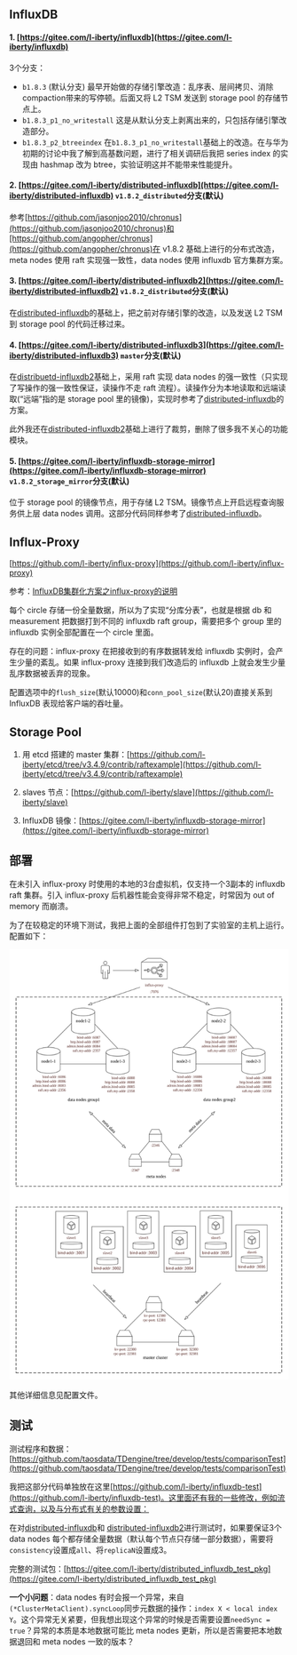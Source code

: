 ## InfluxDB

#### 1. [https://gitee.com/l-iberty/influxdb](https://gitee.com/l-iberty/influxdb)

3个分支：

- `b1.8.3` (默认分支)
	最早开始做的存储引擎改造：乱序表、层间拷贝、消除compaction带来的写停顿。后面又将 L2 TSM 发送到 storage pool 的存储节点上。
- `b1.8.3_p1_no_writestall`
	这是从默认分支上剥离出来的，只包括存储引擎改造部分。
- `b1.8.3_p2_btreeindex`
	在`b1.8.3_p1_no_writestall`基础上的改造。在与华为初期的讨论中我了解到高基数问题，进行了相关调研后我把 series index 的实现由 hashmap 改为 btree，实验证明这并不能带来性能提升。

#### 2. [https://gitee.com/l-iberty/distributed-influxdb](https://gitee.com/l-iberty/distributed-influxdb) `v1.8.2_distributed`分支(默认)

参考[https://github.com/jasonjoo2010/chronus](https://github.com/jasonjoo2010/chronus)和[https://github.com/angopher/chronus](https://github.com/angopher/chronus)在 v1.8.2 基础上进行的分布式改造，meta nodes 使用 raft 实现强一致性，data nodes 使用 influxdb 官方集群方案。

#### 3. [https://gitee.com/l-iberty/distributed-influxdb2](https://gitee.com/l-iberty/distributed-influxdb2) `v1.8.2_distributed`分支(默认)

在[distributed-influxdb](https://gitee.com/l-iberty/distributed-influxdb)的基础上，把之前对存储引擎的改造，以及发送 L2 TSM 到 storage pool 的代码迁移过来。

#### 4. [https://gitee.com/l-iberty/distributed-influxdb3](https://gitee.com/l-iberty/distributed-influxdb3) `master`分支(默认)

在[distribuetd-influxdb2](https://gitee.com/l-iberty/distributed-influxdb2)基础上，采用 raft 实现 data nodes 的强一致性（只实现了写操作的强一致性保证，读操作不走 raft 流程）。读操作分为本地读取和远端读取(“远端”指的是 storage pool 里的镜像)，实现时参考了[distributed-influxdb](https://gitee.com/l-iberty/distributed-influxdb)的方案。

此外我还在[distributed-influxdb2](https://gitee.com/l-iberty/distributed-influxdb2)基础上进行了裁剪，删除了很多我不关心的功能模块。

#### 5. [https://gitee.com/l-iberty/influxdb-storage-mirror](https://gitee.com/l-iberty/influxdb-storage-mirror) `v1.8.2_storage_mirror`分支(默认)

位于 storage pool 的镜像节点，用于存储 L2 TSM。镜像节点上开启远程查询服务供上层 data nodes 调用。这部分代码同样参考了[distributed-influxdb](https://gitee.com/l-iberty/distributed-influxdb)。

## Influx-Proxy

[https://github.com/l-iberty/influx-proxy](https://github.com/l-iberty/influx-proxy)

参考：[InfluxDB集群化方案之influx-proxy的说明](https://sun-iot.gitee.io/posts/2755494b)

每个 circle 存储一份全量数据，所以为了实现“分库分表”，也就是根据 db 和 measurement 把数据打到不同的 influxdb raft group，需要把多个 group 里的 influxdb 实例全部配置在一个 circle 里面。

存在的问题：influx-proxy 在把接收到的有序数据转发给 influxdb 实例时，会产生少量的紊乱。如果 influx-proxy 连接到我们改造后的 influxdb 上就会发生少量乱序数据被丢弃的现象。

配置选项中的`flush_size`(默认10000)和`conn_pool_size`(默认20)直接关系到 InfluxDB 表现给客户端的吞吐量。

## Storage Pool

1. 用 etcd 搭建的 master 集群：[https://github.com/l-iberty/etcd/tree/v3.4.9/contrib/raftexample](https://github.com/l-iberty/etcd/tree/v3.4.9/contrib/raftexample)

2. slaves 节点：[https://github.com/l-iberty/slave](https://github.com/l-iberty/slave)

3. InfluxDB 镜像：[https://gitee.com/l-iberty/influxdb-storage-mirror](https://gitee.com/l-iberty/influxdb-storage-mirror)

## 部署
在未引入 influx-proxy 时使用的本地的3台虚拟机，仅支持一个3副本的 influxdb raft 集群。引入 influx-proxy 后机器性能会变得非常不稳定，时常因为 out of memory 而崩溃。

为了在较稳定的环境下测试，我把上面的全部组件打包到了实验室的主机上运行。配置如下：

![](config.svg)

其他详细信息见配置文件。

## 测试
测试程序和数据：[https://github.com/taosdata/TDengine/tree/develop/tests/comparisonTest](https://github.com/taosdata/TDengine/tree/develop/tests/comparisonTest)

我把这部分代码单独放在这里[https://github.com/l-iberty/influxdb-test](https://github.com/l-iberty/influxdb-test)。这里面还有我的一些修改，例如流式查询，以及与分布式有关的参数设置：

在对[distributed-influxdb](https://gitee.com/l-iberty/distributed-influxdb)和 [distributed-influxdb2](https://gitee.com/l-iberty/distributed-influxdb2)进行测试时，如果要保证3个 data nodes 每个都存储全量数据（默认每个节点只存储一部分数据），需要将`consistency`设置成`all`、将`replicaN`设置成3。

完整的测试包：[https://gitee.com/l-iberty/distributed_influxdb_test_pkg](https://gitee.com/l-iberty/distributed_influxdb_test_pkg)

**一个小问题**：data nodes 有时会报一个异常，来自`(*ClusterMetaClient).syncLoop`同步元数据的操作：`index X < local index Y`。这个异常无关紧要，但我想出现这个异常的时候是否需要设置`needSync = true`？异常的本质是本地数据可能比 meta nodes 更新，所以是否需要把本地数据退回和 meta nodes 一致的版本？